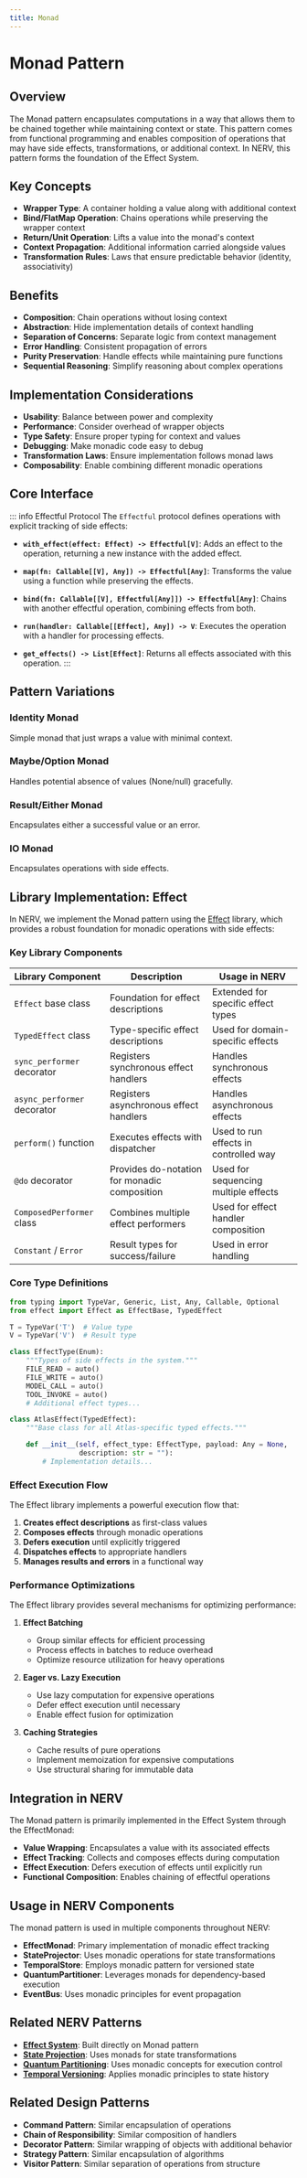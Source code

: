```yaml
---
title: Monad
---
```


# Monad Pattern

## Overview

The Monad pattern encapsulates computations in a way that allows them to be chained together while maintaining context or state. This pattern comes from functional programming and enables composition of operations that may have side effects, transformations, or additional context. In NERV, this pattern forms the foundation of the Effect System.

## Key Concepts

- **Wrapper Type**: A container holding a value along with additional context
- **Bind/FlatMap Operation**: Chains operations while preserving the wrapper context
- **Return/Unit Operation**: Lifts a value into the monad's context
- **Context Propagation**: Additional information carried alongside values
- **Transformation Rules**: Laws that ensure predictable behavior (identity, associativity)

## Benefits

- **Composition**: Chain operations without losing context
- **Abstraction**: Hide implementation details of context handling
- **Separation of Concerns**: Separate logic from context management
- **Error Handling**: Consistent propagation of errors
- **Purity Preservation**: Handle effects while maintaining pure functions
- **Sequential Reasoning**: Simplify reasoning about complex operations

## Implementation Considerations

- **Usability**: Balance between power and complexity
- **Performance**: Consider overhead of wrapper objects
- **Type Safety**: Ensure proper typing for context and values
- **Debugging**: Make monadic code easy to debug
- **Transformation Laws**: Ensure implementation follows monad laws
- **Composability**: Enable combining different monadic operations

## Core Interface

::: info Effectful Protocol
The `Effectful` protocol defines operations with explicit tracking of side effects:

- **`with_effect(effect: Effect) -> Effectful[V]`**:
  Adds an effect to the operation, returning a new instance with the added effect.

- **`map(fn: Callable[[V], Any]) -> Effectful[Any]`**:
  Transforms the value using a function while preserving the effects.

- **`bind(fn: Callable[[V], Effectful[Any]]) -> Effectful[Any]`**:
  Chains with another effectful operation, combining effects from both.

- **`run(handler: Callable[[Effect], Any]) -> V`**:
  Executes the operation with a handler for processing effects.

- **`get_effects() -> List[Effect]`**:
  Returns all effects associated with this operation.
:::

## Pattern Variations

### Identity Monad

Simple monad that just wraps a value with minimal context.

### Maybe/Option Monad

Handles potential absence of values (None/null) gracefully.

### Result/Either Monad

Encapsulates either a successful value or an error.

### IO Monad

Encapsulates operations with side effects.

## Library Implementation: Effect

In NERV, we implement the Monad pattern using the [Effect](https://github.com/python-effect/effect) library, which provides a robust foundation for monadic operations with side effects:

### Key Library Components

| Library Component           | Description                                  | Usage in NERV                         |
| --------------------------- | -------------------------------------------- | ------------------------------------- |
| `Effect` base class         | Foundation for effect descriptions           | Extended for specific effect types    |
| `TypedEffect` class         | Type-specific effect descriptions            | Used for domain-specific effects      |
| `sync_performer` decorator  | Registers synchronous effect handlers        | Handles synchronous effects           |
| `async_performer` decorator | Registers asynchronous effect handlers       | Handles asynchronous effects          |
| `perform()` function        | Executes effects with dispatcher             | Used to run effects in controlled way |
| `@do` decorator             | Provides do-notation for monadic composition | Used for sequencing multiple effects  |
| `ComposedPerformer` class   | Combines multiple effect performers          | Used for effect handler composition   |
| `Constant` / `Error`        | Result types for success/failure             | Used in error handling                |

### Core Type Definitions

```python
from typing import TypeVar, Generic, List, Any, Callable, Optional
from effect import Effect as EffectBase, TypedEffect

T = TypeVar('T')  # Value type
V = TypeVar('V')  # Result type

class EffectType(Enum):
    """Types of side effects in the system."""
    FILE_READ = auto()
    FILE_WRITE = auto()
    MODEL_CALL = auto()
    TOOL_INVOKE = auto()
    # Additional effect types...

class AtlasEffect(TypedEffect):
    """Base class for all Atlas-specific typed effects."""

    def __init__(self, effect_type: EffectType, payload: Any = None,
                 description: str = ""):
        # Implementation details...
```

### Effect Execution Flow

The Effect library implements a powerful execution flow that:

1. **Creates effect descriptions** as first-class values
2. **Composes effects** through monadic operations
3. **Defers execution** until explicitly triggered
4. **Dispatches effects** to appropriate handlers
5. **Manages results and errors** in a functional way

### Performance Optimizations

The Effect library provides several mechanisms for optimizing performance:

1. **Effect Batching**
   - Group similar effects for efficient processing
   - Process effects in batches to reduce overhead
   - Optimize resource utilization for heavy operations

2. **Eager vs. Lazy Execution**
   - Use lazy computation for expensive operations
   - Defer effect execution until necessary
   - Enable effect fusion for optimization

3. **Caching Strategies**
   - Cache results of pure operations
   - Implement memoization for expensive computations
   - Use structural sharing for immutable data

## Integration in NERV

The Monad pattern is primarily implemented in the Effect System through the EffectMonad:

- **Value Wrapping**: Encapsulates a value with its associated effects
- **Effect Tracking**: Collects and composes effects during computation
- **Effect Execution**: Defers execution of effects until explicitly run
- **Functional Composition**: Enables chaining of effectful operations

## Usage in NERV Components

The monad pattern is used in multiple components throughout NERV:

- **EffectMonad**: Primary implementation of monadic effect tracking
- **StateProjector**: Uses monadic operations for state transformations
- **TemporalStore**: Employs monadic pattern for versioned state
- **QuantumPartitioner**: Leverages monads for dependency-based execution
- **EventBus**: Uses monadic principles for event propagation

## Related NERV Patterns

- **[Effect System](../patterns/effect_system.md)**: Built directly on Monad pattern
- **[State Projection](../patterns/state_projection.md)**: Uses monads for state transformations
- **[Quantum Partitioning](../patterns/quantum_partitioning.md)**: Uses monadic concepts for execution control
- **[Temporal Versioning](../patterns/temporal_versioning.md)**: Applies monadic principles to state history

## Related Design Patterns

- **Command Pattern**: Similar encapsulation of operations
- **Chain of Responsibility**: Similar composition of handlers
- **Decorator Pattern**: Similar wrapping of objects with additional behavior
- **Strategy Pattern**: Similar encapsulation of algorithms
- **Visitor Pattern**: Similar separation of operations from structure
